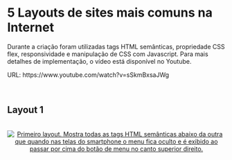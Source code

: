 # 5 Layouts de sites mais comuns na Internet

<p>Durante a criação foram utilizadas tags HTML semânticas, propriedade CSS flex, responsividade e manipulação de CSS com Javascript. Para mais detalhes de implementação, o vídeo está disponível no Youtube.</p>

<p>URL: https://www.youtube.com/watch?v=sSkmBxsaJWg</p>

<br>

<h2>Layout 1</h2>
<br>

<a align="center" href="https://github.com/RMS-Project-YouTube/HTML-Layout-1">
<img alt="Primeiro layout. Mostra todas as tags HTML semânticas abaixo da outra que quando nas telas do smartphone o menu fica oculto e é exibido ao passar por cima do botão de menu no canto superior direito." src="https://drive.google.com/drive/folders/1-Fh4EZOkkLMq6Cn8D3c3hQ4dOQy_oOpn">
</a>

